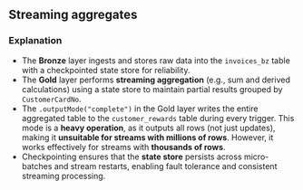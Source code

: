 ## Streaming aggregates
### Explanation
- The **Bronze** layer ingests and stores raw data into the `invoices_bz` table with a checkpointed state store for reliability.
- The **Gold** layer performs **streaming aggregation** (e.g., sum and derived calculations) using a state store to maintain partial results grouped by `CustomerCardNo`.
- The `.outputMode("complete")` in the Gold layer writes the entire aggregated table to the `customer_rewards` table during every trigger. This mode is a **heavy operation**, as it outputs all rows (not just updates), making it **unsuitable for streams with millions of rows**. However, it works effectively for streams with **thousands of rows**.
- Checkpointing ensures that the **state store** persists across micro-batches and stream restarts, enabling fault tolerance and consistent streaming processing.